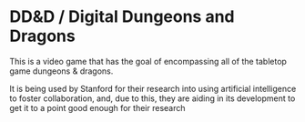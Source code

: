 # DD&D / Digital Dungeons and Dragons
This is a video game that has the goal of encompassing all of the tabletop game dungeons & dragons.

It is being used by Stanford for their research into using artificial intelligence to foster collaboration, and, due to this, they are aiding in its development to get it to a point good enough for their research

